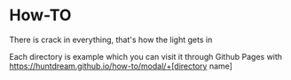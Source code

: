 # How-TO
There is crack in everything, that's how the light gets in

Each directory is example which you can visit it through Github Pages with https://huntdream.github.io/how-to/modal/+[directory name]

